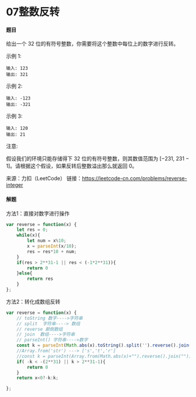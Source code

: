 # 07整数反转

#### 题目

给出一个 32 位的有符号整数，你需要将这个整数中每位上的数字进行反转。

示例 1:

```
输入: 123
输出: 321
```

 示例 2:

```
输入: -123
输出: -321
```


示例 3:

```
输入: 120
输出: 21
```


注意:

假设我们的环境只能存储得下 32 位的有符号整数，则其数值范围为 [−231,  231 − 1]。请根据这个假设，如果反转后整数溢出那么就返回 0。

来源：力扣（LeetCode）
链接：https://leetcode-cn.com/problems/reverse-integer



#### 解题

方法1：直接对数字进行操作

```js
var reverse = function(x) {
    let res = 0;
    while(x){
        let num = x%10;
        x = parseInt(x/10);
        res = res*10 + num;
    }
    if(res > 2**31-1 || res < (-1*2**31)){
        return 0
    }else{
        return res
    }
};
```



方法2：转化成数组反转

```js
var reverse = function(x) {
    // toString 数字---->字符串
    // split  字符串----> 数组
    // reverse 颠倒数组
    // join  数组---->字符串
    // parseInt() 字符串---->数字
    const k = parseInt(Math.abs(x).toString().split('').reverse().join(""));
    //Array.from('str') ---> ['s','t','r']
    //const k = parseInt(Array.from(Math.abs(x)+"").reverse().join(""));
    if( -k < -(2**31) || k > 2**31-1){
        return 0
    }
    return x<0?-k:k;

};
```

